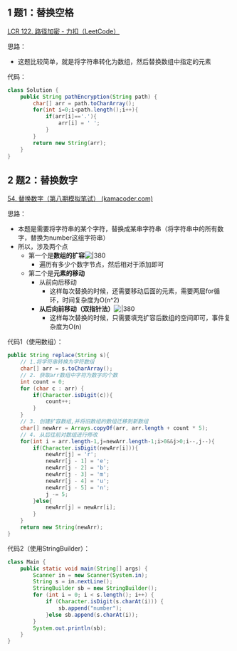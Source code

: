
## 1 题1：替换空格


[LCR 122. 路径加密 - 力扣（LeetCode）](https://leetcode.cn/problems/ti-huan-kong-ge-lcof/description/)

思路：
- 这题比较简单，就是将字符串转化为数组，然后替换数组中指定的元素

代码：
```java
class Solution {
    public String pathEncryption(String path) {
        char[] arr = path.toCharArray();
        for(int i=0;i<path.length();i++){
            if(arr[i]=='.'){
                arr[i] = ' ';
            }
        }
        return new String(arr);
    }
}
```

## 2 题2：替换数字

[54. 替换数字（第八期模拟笔试） (kamacoder.com)](https://kamacoder.com/problempage.php?pid=1064)

思路：
- 本题是需要将字符串的某个字符，替换成某串字符串（将字符串中的所有数字，替换为number这组字符串）
- 所以，涉及两个点
	- 第一个是**数组的扩容**![|380](https://my-obsidian-image.oss-cn-guangzhou.aliyuncs.com/2024/04/ffb8a93bbec2fb61f865b0b65bb0b199.png)
		- 遍历有多少个数字节点，然后相对于添加即可
	- 第二个是**元素的移动**
		- 从前向后移动
			- 这样每次替换的时候，还需要移动后面的元素，需要两层for循环，时间复杂度为O(n^2)
		- **从后向前移动（双指针法）**![|380](https://my-obsidian-image.oss-cn-guangzhou.aliyuncs.com/2024/04/b182432d8fa216eadfcc3fd0728948ad.png)
			- 这样每次替换的时候，只需要填充扩容后数组的空间即可，事件复杂度为O(n)

代码1（使用数组）：
```java
public String replace(String s){  
    // 1.将字符串转换为字符数组  
    char[] arr = s.toCharArray();  
    // 2. 获取arr数组中字符为数字的个数  
    int count = 0;  
    for (char c : arr) {  
        if(Character.isDigit(c)){  
            count++;  
        }  
    }  
    // 3. 创建扩容数组,并将旧数组的数组迁移到新数组  
    char[] newArr = Arrays.copyOf(arr, arr.length + count * 5);  
    // 4. 从后往前对数组进行修改  
    for(int i = arr.length-1,j=newArr.length-1;i>0&&j>0;i--,j--){  
        if(Character.isDigit(newArr[i])){  
            newArr[j] = 'r';  
            newArr[j - 1] = 'e';  
            newArr[j - 2] = 'b';  
            newArr[j - 3] = 'm';  
            newArr[j - 4] = 'u';  
            newArr[j - 5] = 'n';  
            j -= 5;  
        }else{  
            newArr[j] = newArr[i];  
        }  
    }  
    return new String(newArr);  
}
```

代码2（使用StringBuilder）：
```java
class Main {
    public static void main(String[] args) {
        Scanner in = new Scanner(System.in);
        String s = in.nextLine();
        StringBuilder sb = new StringBuilder();
        for (int i = 0; i < s.length(); i++) {
            if (Character.isDigit(s.charAt(i))) {
                sb.append("number");
            }else sb.append(s.charAt(i));
        }
        System.out.println(sb);
    }
}
```

